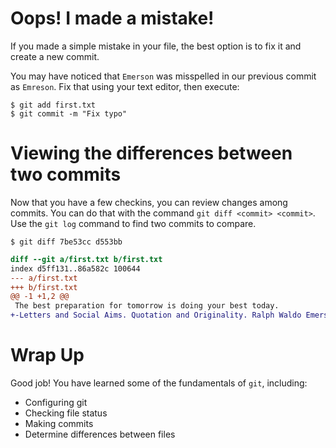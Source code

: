 # Oops!  I made a mistake!

If you made a simple mistake in your file, the best option is to fix it and create a new commit.

You may have noticed that `Emerson` was misspelled in our previous commit as `Emreson`.  Fix that using your text editor, then execute:

```
$ git add first.txt
$ git commit -m "Fix typo"
```

# Viewing the differences between two commits

Now that you have a few checkins, you can review changes among commits.  You can do that with the command `git diff <commit> <commit>`.  Use the `git log` command to find two commits to compare.

```
$ git diff 7be53cc d553bb
```

```diff
diff --git a/first.txt b/first.txt
index d5ff131..86a582c 100644
--- a/first.txt
+++ b/first.txt
@@ -1 +1,2 @@
 The best preparation for tomorrow is doing your best today.
+-Letters and Social Aims. Quotation and Originality. Ralph Waldo Emerson
```

# Wrap Up

Good job! You have learned some of the fundamentals of `git`, including:

* Configuring git
* Checking file status
* Making commits
* Determine differences between files
